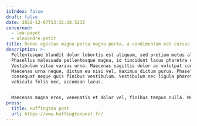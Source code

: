 ```yaml
---
isIndex: false
draft: false
date: 2022-12-07T13:32:38.523Z
concerned:
  - lea-payet
  - alexandre-petit
title: Donec egestas magna porta magna porta, a condimentum est cursus
description: >-
  Pellentesque blandit dolor lobortis est aliquam, sed pretium metus aliquam.
  Phasellus malesuada pellentesque magna, id tincidunt lacus pharetra eu.
  Vestibulum vitae varius urna. Maecenas sagittis dolor ac volutpat congue.
  Maecenas urna neque, dictum eu nisi vel, maximus dictum purus. Phasellus
  consequat neque quis finibus vestibulum. Vestibulum nec ligula pharetra,
  vehicula felis nec, accumsan lacus. 


  Maecenas magna eros, venenatis et dolor vel, finibus tempus nulla. Morbi et finibus nisi, sit amet ullamcorper neque. Class aptent taciti sociosqu ad litora torquent per conubia nostra, per inceptos himenaeos. Sed vitae egestas ipsum. Vivamus ut auctor augue. Proin vitae neque sit amet neque tempus laoreet a ac dui. Donec nec auctor arcu.
press:
  title: Huffington post
  url: https://www.huffingtonpost.fr/
---
```

